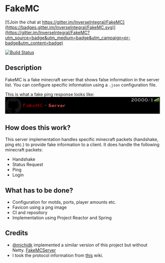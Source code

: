# FakeMC

[![Join the chat at https://gitter.im/InverseIntegral/FakeMC](https://badges.gitter.im/InverseIntegral/FakeMC.svg)](https://gitter.im/InverseIntegral/FakeMC?utm_source=badge&utm_medium=badge&utm_campaign=pr-badge&utm_content=badge)

[![Build Status](https://travis-ci.org/InverseIntegral/FakeMC.svg?branch=master)](https://travis-ci.org/InverseIntegral/FakeMC)
## Description
FakeMC is a fake minecraft server that shows false information in the server list. You can configure specific information using a `.json` configuration file.

This is what a fake ping response looks like:
![Example Entry](/example.png)

## How does this work?
This server implementation handles specific minecraft packets (handshake, ping etc.) to provide fake information to a client. It does handle the following minecraft packets:
* Handshake
* Status Request
* Ping
* Login

## What has to be done?
* Configuration for motds, ports, player amounts etc.
* Favicon using a png image
* CI and repository
* Implementation using Project Reactor and Spring

## Credits
* [@michidk](https://github.com/michidk) implemented a similar version of this project but without Netty. [FakeMCServer](https://github.com/michidk/FakeMCServer)
* I took the protocol information from [this](http://wiki.vg/Protocol) wiki.
